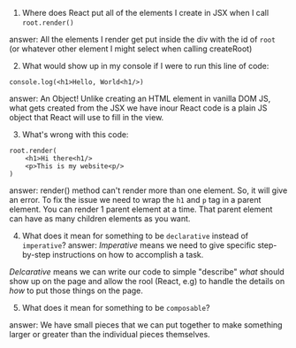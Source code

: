1. Where does React put all of the elements I create in JSX when I call `root.render()`

answer: All the elements I render get put inside the div with the id of `root` (or whatever other element I might select when calling createRoot) 

2. What would show up in my console if I were to run this line of code:
```
console.log(<h1>Hello, World<h1/>)
```
answer: An Object! Unlike creating an HTML element in vanilla DOM JS, what gets created from the JSX we have inour React code is a plain JS object that React will use to fill in the view. 


3. What's wrong with this code: 
```
root.render(
    <h1>Hi there<h1/>
    <p>This is my website<p/>
)
```
answer: render() method can't render more than one element. So, it will give an error. To fix the issue we need to wrap the `h1` and `p` tag in a parent element. You can render 1 parent element at a time. That parent element can have as many children elements as you want.

4. What does it mean for something to be `declarative` instead of `imperative`?
answer: *Imperative* means we need to give specific step-by-step instructions on how to accomplish a task. 

*Delcarative* means we can write our code to simple "describe" *what* should show up on the page and allow the rool (React, e.g) to handle the details on *how* to put those things on the page. 


5. What does it mean for something to be `composable`?

answer: We have small pieces that we can put together to make something larger or greater than the individual pieces themselves. 
